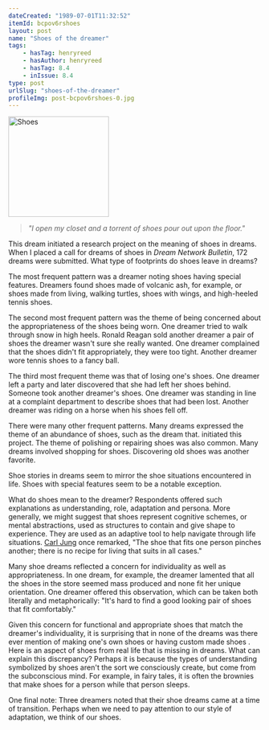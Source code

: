 ```yaml
---
dateCreated: "1989-07-01T11:32:52"
itemId: bcpov6rshoes
layout: post
name: "Shoes of the dreamer"
tags:
    - hasTag: henryreed
    - hasAuthor: henryreed
    - hasTag: 8.4
    - inIssue: 8.4
type: post
urlSlug: "shoes-of-the-dreamer"
profileImg: post-bcpov6rshoes-0.jpg
---
```


<img src="../images/post-bcpov6rshoes-0.jpg" width="200" height="auto" alt="Shoes"/>

> _"I open my closet and a torrent of shoes pour out upon the floor."_

This dream initiated a research project on the meaning of shoes in dreams. When I placed a call for dreams of shoes in _Dream Network Bulletin_, 172 dreams were submitted. What type of footprints do shoes leave in dreams?

The most frequent pattern was a dreamer noting shoes having special features. Dreamers found shoes made of volcanic ash, for example, or shoes made from living, walking turtles, shoes with wings, and high-heeled tennis shoes.

The second most frequent pattern was the theme of being concerned about the appropriateness of the shoes being worn. One dreamer tried to walk through snow in high heels. Ronald Reagan sold another dreamer a pair of shoes the dreamer wasn't sure she really wanted. One dreamer complained that the shoes didn't fit appropriately, they were too tight. Another dreamer wore tennis shoes to a fancy ball.

The third most frequent theme was that of losing one's shoes. One dreamer left a party and later discovered that she had left her shoes behind. Someone took another dreamer's shoes. One dreamer was standing in line at a complaint department to describe shoes that had been lost. Another dreamer was riding on a horse when his shoes fell off.

There were many other frequent patterns. Many dreams expressed the theme of an abundance of shoes, such as the dream that. initiated this project. The theme of polishing or repairing shoes was also common. Many dreams involved shopping for shoes. Discovering old shoes was another favorite.

Shoe stories in dreams seem to mirror the shoe situations encountered in life. Shoes with special features seem to be a notable exception.

What do shoes mean to the dreamer? Respondents offered such explanations as understanding, role, adaptation and persona. More generally, we might suggest that shoes represent cognitive schemes, or mental abstractions, used as structures to contain and give shape to experience. They are used as an adaptive tool to help navigate through life situations. [Carl Jung](../topic~jung_and_dreams) once remarked, "The shoe that fits one person pinches another; there is no recipe for living that suits in all cases."

Many shoe dreams reflected a concern for individuality as well as appropriateness. In one dream, for example, the dreamer lamented that all the shoes in the store seemed mass produced and none fit her unique orientation. One dreamer offered this observation, which can be taken both literally and metaphorically: "It's hard to find a good looking pair of shoes that fit comfortably."

Given this concern for functional and appropriate shoes that match the dreamer's individuality, it is surprising that in none of the dreams was there ever mention of making one's own shoes or having custom made shoes . Here is an aspect of shoes from real life that is missing in dreams. What can explain this discrepancy? Perhaps it is because the types of understanding symbolized by shoes aren't the sort we consciously create, but come from the subconscious mind. For example, in fairy tales, it is often the brownies that make shoes for a person while that person sleeps.

One final note: Three dreamers noted that their shoe dreams came at a time of transition. Perhaps when we need to pay attention to our style of adaptation, we think of our shoes.
